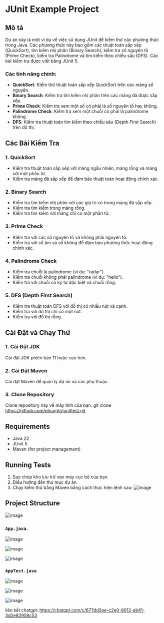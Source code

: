 # JUnit Example Project

## Mô tả

Dự án này là một ví dụ về việc sử dụng JUnit để kiểm thử các phương thức trong Java. Các phương thức này bao gồm các thuật toán sắp xếp (QuickSort), tìm kiếm nhị phân (Binary Search), kiểm tra số nguyên tố (Prime Check), kiểm tra Palindrome và tìm kiếm theo chiều sâu (DFS). Các bài kiểm tra được viết bằng JUnit 5.

### Các tính năng chính:
- **QuickSort**: Kiểm thử thuật toán sắp xếp QuickSort trên các mảng số nguyên.
- **Binary Search**: Kiểm tra tìm kiếm nhị phân trên các mảng đã được sắp xếp.
- **Prime Check**: Kiểm tra xem một số có phải là số nguyên tố hay không.
- **Palindrome Check**: Kiểm tra xem một chuỗi có phải là palindrome không.
- **DFS**: Kiểm tra thuật toán tìm kiếm theo chiều sâu (Depth First Search) trên đồ thị.

## Các Bài Kiểm Tra

### 1. **QuickSort**
- Kiểm tra thuật toán sắp xếp với mảng ngẫu nhiên, mảng rỗng và mảng với một phần tử.
- Kiểm tra mảng đã sắp xếp để đảm bảo thuật toán hoạt động chính xác.

### 2. **Binary Search**
- Kiểm tra tìm kiếm nhị phân với các giá trị có trong mảng đã sắp xếp.
- Kiểm tra tìm kiếm trong mảng rỗng.
- Kiểm tra tìm kiếm với mảng chỉ có một phần tử.

### 3. **Prime Check**
- Kiểm tra với các số nguyên tố và không phải nguyên tố.
- Kiểm tra với số âm và số không để đảm bảo phương thức hoạt động chính xác.

### 4. **Palindrome Check**
- Kiểm tra chuỗi là palindrome (ví dụ: "radar").
- Kiểm tra chuỗi không phải palindrome (ví dụ: "hello").
- Kiểm tra với chuỗi có ký tự đặc biệt và chuỗi rỗng.

### 5. **DFS (Depth First Search)**
- Kiểm tra thuật toán DFS với đồ thị có nhiều nút và cạnh.
- Kiểm tra với đồ thị chỉ có một nút.
- Kiểm tra với đồ thị rỗng.

## Cài Đặt và Chạy Thử

### 1. Cài Đặt JDK
Cài đặt JDK phiên bản 11 hoặc cao hơn.

### 2. Cài Đặt Maven
Cài đặt Maven để quản lý dự án và các phụ thuộc.

### 3. Clone Repository
Clone repository này về máy tính của bạn.
git clone https://github.com/phungtr/junittest.git

## Requirements

- Java 22
- JUnit 5
- Maven (for project management)

## Running Tests

1. Sao chép kho lưu trữ vào máy cục bộ của bạn.
2. Điều hướng đến thư mục dự án.
3. Chạy kiểm thử bằng Maven bằng cách thực hiện lệnh sau:
![image](https://github.com/user-attachments/assets/9bd73429-cbca-42e5-80ad-0382b48d1ca8)

## Project Structure

![image](https://github.com/user-attachments/assets/7e07f1c8-9193-4af4-bbb2-e606f8019c3b)

### `App.java`.

![image](https://github.com/user-attachments/assets/d261839a-74d1-4c21-8bda-80238977f0eb)

![image](https://github.com/user-attachments/assets/39690606-8c7f-46c7-8b3c-6dd60a243906)

![image](https://github.com/user-attachments/assets/18b1c22d-15b1-4df6-b116-6ca6002c37f1)

### `AppTest.java`

![image](https://github.com/user-attachments/assets/ddf42a69-8e41-4214-aec5-bb83bc6b6c70)

![image](https://github.com/user-attachments/assets/a76aa584-42fa-4886-8365-93541331e347)

![image](https://github.com/user-attachments/assets/0670db55-b293-4893-b668-320d5ef15a95)

liên kết chatgpt: https://chatgpt.com/c/677dd2ee-c2e0-8012-ab41-3d2e82958c53
